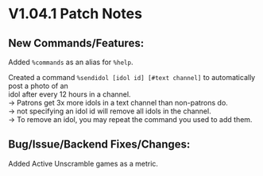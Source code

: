 # **V1.04.1 Patch Notes**  

## **New Commands/Features:**

Added `%commands` as an alias for `%help`.  

Created a command `%sendidol [idol id] [#text channel]` to automatically post a photo of an   
idol after every 12 hours in a channel.  
-> Patrons get 3x more idols in a text channel than non-patrons do.  
-> not specifying an idol id will remove all idols in the channel.  
-> To remove an idol, you may repeat the command you used to add them.  

## **Bug/Issue/Backend Fixes/Changes:**

Added Active Unscramble games as a metric.  